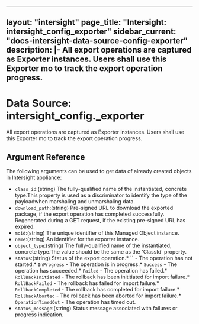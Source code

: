 
---
layout: "intersight"
page_title: "Intersight: intersight_config_exporter"
sidebar_current: "docs-intersight-data-source-config-exporter"
description: |-
All export operations are captured as Exporter instances. Users shall use this Exporter
mo to track the export operation progress.
---

# Data Source: intersight_config._exporter
All export operations are captured as Exporter instances. Users shall use this Exporter
mo to track the export operation progress.
## Argument Reference
The following arguments can be used to get data of already created objects in Intersight appliance:
* `class_id`:(string) The fully-qualified name of the instantiated, concrete type.This property is used as a discriminator to identify the type of the payloadwhen marshaling and unmarshaling data. 
* `download_path`:(string) Pre-signed URL to download the exported package, if the export operation has completed successfully. Regenerated during a GET request, if the existing pre-signed URL has expired. 
* `moid`:(string) The unique identifier of this Managed Object instance. 
* `name`:(string) An identifier for the exporter instance. 
* `object_type`:(string) The fully-qualified name of the instantiated, concrete type.The value should be the same as the 'ClassId' property. 
* `status`:(string) Status of the export operation.* `` - The operation has not started.* `InProgress` - The operation is in progress.* `Success` - The operation has succeeded.* `Failed` - The operation has failed.* `RollBackInitiated` - The rollback has been inititiated for import failure.* `RollBackFailed` - The rollback has failed for import failure.* `RollbackCompleted` - The rollback has completed for import failure.* `RollbackAborted` - The rollback has been aborted for import failure.* `OperationTimedOut` - The operation has timed out. 
* `status_message`:(string) Status message associated with failures or progress indication. 
